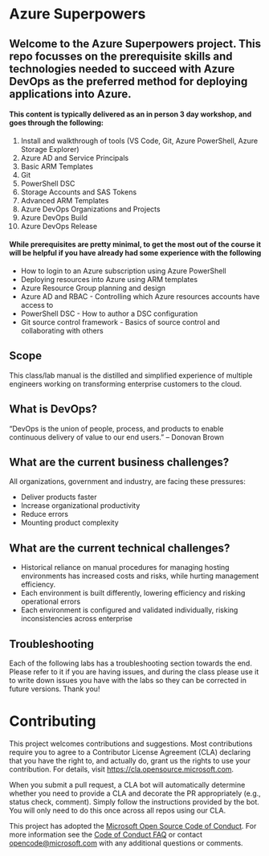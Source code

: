 # Azure Superpowers

## Welcome to the Azure Superpowers project.  This repo focusses on the prerequisite skills and technologies needed to succeed with Azure DevOps as the preferred method for deploying applications into Azure.

#### This content is typically delivered as an in person 3 day workshop, and goes through the following:
1.	Install and walkthrough of tools (VS Code, Git, Azure PowerShell, Azure Storage Explorer)
2.	Azure AD and Service Principals
3.	Basic ARM Templates
4.	Git
5.	PowerShell DSC
6.	Storage Accounts and SAS Tokens
7.	Advanced ARM Templates
8.	Azure DevOps Organizations and Projects
9.	Azure DevOps Build
10.	Azure DevOps Release
 
#### While prerequisites are pretty minimal, to get the most out of the course it will be helpful if you have already had some experience with the following
*	How to login to an Azure subscription using Azure PowerShell
*	Deploying resources into Azure using ARM templates
*	Azure Resource Group planning and design
*	Azure AD and RBAC - Controlling which Azure resources accounts have access to
*	PowerShell DSC - How to author a DSC configuration
*	Git source control framework - Basics of source control and collaborating with others

## Scope
This class/lab manual is the distilled and simplified experience of multiple engineers working on transforming enterprise customers to the cloud.

## What is DevOps?
“DevOps is the union of people, process, and products to enable continuous delivery of value to our end users.” – Donovan Brown

## What are the current business challenges?
All organizations, government and industry, are facing these pressures: 
*	Deliver products faster
*	Increase organizational productivity
*	Reduce errors
*	Mounting product complexity

## What are the current technical challenges?
*	Historical reliance on manual procedures for managing hosting environments has increased costs and risks, while hurting management efficiency.
*	Each environment is built differently, lowering efficiency and risking operational errors
*	Each environment is configured and validated individually, risking inconsistencies across enterprise

## Troubleshooting
Each of the following labs has a troubleshooting section towards the end.  Please refer to it if you are having issues, and during the class please use it to write down issues you have with the labs so they can be corrected in future versions.  Thank you!

# Contributing

This project welcomes contributions and suggestions.  Most contributions require you to agree to a
Contributor License Agreement (CLA) declaring that you have the right to, and actually do, grant us
the rights to use your contribution. For details, visit https://cla.opensource.microsoft.com.

When you submit a pull request, a CLA bot will automatically determine whether you need to provide
a CLA and decorate the PR appropriately (e.g., status check, comment). Simply follow the instructions
provided by the bot. You will only need to do this once across all repos using our CLA.

This project has adopted the [Microsoft Open Source Code of Conduct](https://opensource.microsoft.com/codeofconduct/).
For more information see the [Code of Conduct FAQ](https://opensource.microsoft.com/codeofconduct/faq/) or
contact [opencode@microsoft.com](mailto:opencode@microsoft.com) with any additional questions or comments.